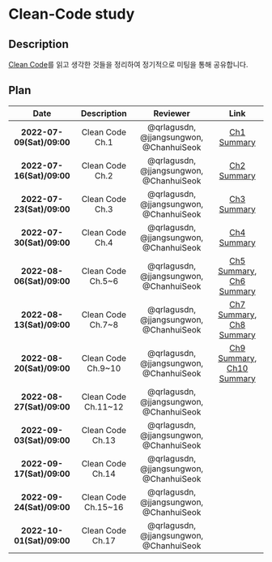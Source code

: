 # **Clean-Code study**

## Description

[Clean Code](http://www.kyobobook.co.kr/product/detailViewKor.laf?mallGb=KOR&ejkGb=KOR&barcode=9788966260959)를 읽고 생각한 것들을 정리하여 정기적으로 미팅을 통해 공유합니다.

## Plan

|           Date            |     Description     |                Reviewer                 |                                        Link                                         |
| :-----------------------: | :-----------------: | :-------------------------------------: | :---------------------------------------------------------------------------------: |
| **2022-07-09(Sat)/09:00** |   Clean Code Ch.1   | @qrlagusdn, @jjangsungwon, @ChanhuiSeok | [Ch1 Summary](https://github.com/WhiteKow/cleancode-study/blob/main/summary/Ch1.md) |
| **2022-07-16(Sat)/09:00** |   Clean Code Ch.2   | @qrlagusdn, @jjangsungwon, @ChanhuiSeok | [Ch2 Summary](https://github.com/WhiteKow/cleancode-study/blob/main/summary/Ch2.md) |
| **2022-07-23(Sat)/09:00** |   Clean Code Ch.3   | @qrlagusdn, @jjangsungwon, @ChanhuiSeok | [Ch3 Summary](https://github.com/WhiteKow/cleancode-study/blob/main/summary/Ch3.md) |
| **2022-07-30(Sat)/09:00** |   Clean Code Ch.4   | @qrlagusdn, @jjangsungwon, @ChanhuiSeok | [Ch4 Summary](https://github.com/WhiteKow/cleancode-study/blob/main/summary/Ch4.md)  |
| **2022-08-06(Sat)/09:00** |  Clean Code Ch.5~6  | @qrlagusdn, @jjangsungwon, @ChanhuiSeok | [Ch5 Summary](https://github.com/WhiteKow/cleancode-study/blob/main/summary/Ch5.md), [Ch6 Summary](https://github.com/WhiteKow/cleancode-study/blob/main/summary/Ch6.md) |
| **2022-08-13(Sat)/09:00** |  Clean Code Ch.7~8  | @qrlagusdn, @jjangsungwon, @ChanhuiSeok | [Ch7 Summary](https://github.com/WhiteKow/cleancode-study/blob/main/summary/Ch7.md), [Ch8 Summary](https://github.com/WhiteKow/cleancode-study/blob/main/summary/Ch8.md) |
| **2022-08-20(Sat)/09:00** | Clean Code Ch.9~10  | @qrlagusdn, @jjangsungwon, @ChanhuiSeok | [Ch9 Summary](https://github.com/WhiteKow/cleancode-study/blob/main/summary/Ch9.md), [Ch10 Summary](https://github.com/WhiteKow/cleancode-study/blob/main/summary/Ch10.md) |
| **2022-08-27(Sat)/09:00** | Clean Code Ch.11~12 | @qrlagusdn, @jjangsungwon, @ChanhuiSeok |                                                                                     |
| **2022-09-03(Sat)/09:00** |  Clean Code Ch.13   | @qrlagusdn, @jjangsungwon, @ChanhuiSeok |                                                                                     |
| **2022-09-17(Sat)/09:00** |  Clean Code Ch.14   | @qrlagusdn, @jjangsungwon, @ChanhuiSeok |                                                                                     |
| **2022-09-24(Sat)/09:00** | Clean Code Ch.15~16 | @qrlagusdn, @jjangsungwon, @ChanhuiSeok |                                                                                     |
| **2022-10-01(Sat)/09:00** |  Clean Code Ch.17   | @qrlagusdn, @jjangsungwon, @ChanhuiSeok |                                                                                     |
